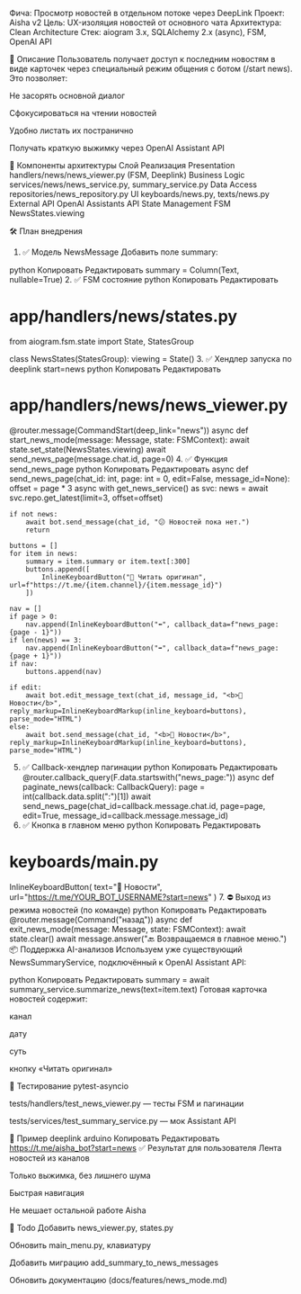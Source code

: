 Фича: Просмотр новостей в отдельном потоке через DeepLink
Проект: Aisha v2
Цель: UX-изоляция новостей от основного чата
Архитектура: Clean Architecture
Стек: aiogram 3.x, SQLAlchemy 2.x (async), FSM, OpenAI API

🎯 Описание
Пользователь получает доступ к последним новостям в виде карточек через специальный режим общения с ботом (/start news). Это позволяет:

Не засорять основной диалог

Сфокусироваться на чтении новостей

Удобно листать их постранично

Получать краткую выжимку через OpenAI Assistant API

🧩 Компоненты архитектуры
Слой	Реализация
Presentation	handlers/news/news_viewer.py (FSM, Deeplink)
Business Logic	services/news/news_service.py, summary_service.py
Data Access	repositories/news_repository.py
UI	keyboards/news.py, texts/news.py
External API	OpenAI Assistants API
State Management	FSM NewsStates.viewing

🛠 План внедрения
1. ✅ Модель NewsMessage
Добавить поле summary:

python
Копировать
Редактировать
summary = Column(Text, nullable=True)
2. ✅ FSM состояние
python
Копировать
Редактировать
# app/handlers/news/states.py
from aiogram.fsm.state import State, StatesGroup

class NewsStates(StatesGroup):
    viewing = State()
3. ✅ Хендлер запуска по deeplink start=news
python
Копировать
Редактировать
# app/handlers/news/news_viewer.py

@router.message(CommandStart(deep_link="news"))
async def start_news_mode(message: Message, state: FSMContext):
    await state.set_state(NewsStates.viewing)
    await send_news_page(message.chat.id, page=0)
4. ✅ Функция send_news_page
python
Копировать
Редактировать
async def send_news_page(chat_id: int, page: int = 0, edit=False, message_id=None):
    offset = page * 3
    async with get_news_service() as svc:
        news = await svc.repo.get_latest(limit=3, offset=offset)

    if not news:
        await bot.send_message(chat_id, "😕 Новостей пока нет.")
        return

    buttons = []
    for item in news:
        summary = item.summary or item.text[:300]
        buttons.append([
            InlineKeyboardButton("📎 Читать оригинал", url=f"https://t.me/{item.channel}/{item.message_id}")
        ])

    nav = []
    if page > 0:
        nav.append(InlineKeyboardButton("⬅️", callback_data=f"news_page:{page - 1}"))
    if len(news) == 3:
        nav.append(InlineKeyboardButton("➡️", callback_data=f"news_page:{page + 1}"))
    if nav:
        buttons.append(nav)

    if edit:
        await bot.edit_message_text(chat_id, message_id, "<b>📰 Новости</b>", reply_markup=InlineKeyboardMarkup(inline_keyboard=buttons), parse_mode="HTML")
    else:
        await bot.send_message(chat_id, "<b>📰 Новости</b>", reply_markup=InlineKeyboardMarkup(inline_keyboard=buttons), parse_mode="HTML")
5. ✅ Callback-хендлер пагинации
python
Копировать
Редактировать
@router.callback_query(F.data.startswith("news_page:"))
async def paginate_news(callback: CallbackQuery):
    page = int(callback.data.split(":")[1])
    await send_news_page(chat_id=callback.message.chat.id, page=page, edit=True, message_id=callback.message.message_id)
6. ✅ Кнопка в главном меню
python
Копировать
Редактировать
# keyboards/main.py
InlineKeyboardButton(
    text="📰 Новости",
    url="https://t.me/YOUR_BOT_USERNAME?start=news"
)
7. ⛔ Выход из режима новостей (по команде)
python
Копировать
Редактировать
@router.message(Command("назад"))
async def exit_news_mode(message: Message, state: FSMContext):
    await state.clear()
    await message.answer("🔙 Возвращаемся в главное меню.")
📦 Поддержка AI-анализов
Используем уже существующий NewsSummaryService, подключённый к OpenAI Assistant API:

python
Копировать
Редактировать
summary = await summary_service.summarize_news(text=item.text)
Готовая карточка новостей содержит:

канал

дату

суть

кнопку «Читать оригинал»

🧪 Тестирование
pytest-asyncio

tests/handlers/test_news_viewer.py — тесты FSM и пагинации

tests/services/test_summary_service.py — мок Assistant API

🧾 Пример deeplink
arduino
Копировать
Редактировать
https://t.me/aisha_bot?start=news
✅ Результат для пользователя
Лента новостей из каналов

Только выжимка, без лишнего шума

Быстрая навигация

Не мешает остальной работе Aisha

📌 Todo
 Добавить news_viewer.py, states.py

 Обновить main_menu.py, клавиатуру

 Добавить миграцию add_summary_to_news_messages

 Обновить документацию (docs/features/news_mode.md)

